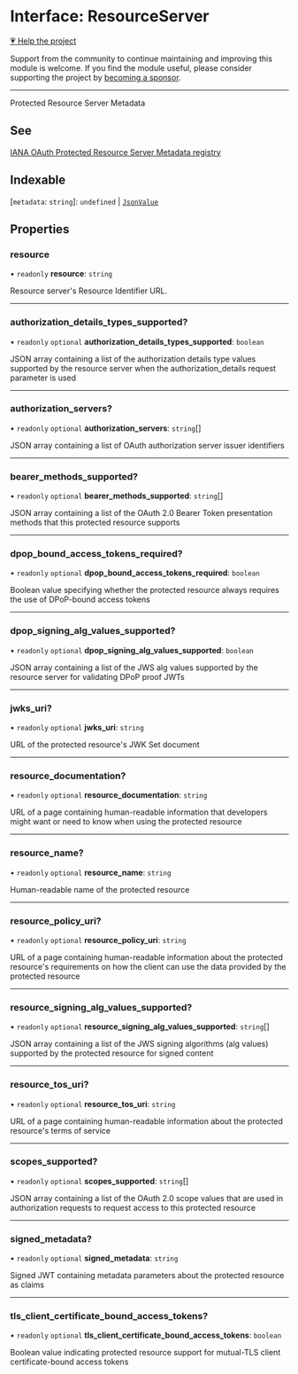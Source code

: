 # Interface: ResourceServer

[💗 Help the project](https://github.com/sponsors/panva)

Support from the community to continue maintaining and improving this module is welcome. If you find the module useful, please consider supporting the project by [becoming a sponsor](https://github.com/sponsors/panva).

***

Protected Resource Server Metadata

## See

[IANA OAuth Protected Resource Server Metadata registry](https://www.iana.org/assignments/oauth-parameters/oauth-parameters.xhtml#protected-resource-metadata)

## Indexable

 \[`metadata`: `string`\]: `undefined` \| [`JsonValue`](../type-aliases/JsonValue.md)

## Properties

### resource

• `readonly` **resource**: `string`

Resource server's Resource Identifier URL.

***

### authorization\_details\_types\_supported?

• `readonly` `optional` **authorization\_details\_types\_supported**: `boolean`

JSON array containing a list of the authorization details type values supported by the resource
server when the authorization_details request parameter is used

***

### authorization\_servers?

• `readonly` `optional` **authorization\_servers**: `string`[]

JSON array containing a list of OAuth authorization server issuer identifiers

***

### bearer\_methods\_supported?

• `readonly` `optional` **bearer\_methods\_supported**: `string`[]

JSON array containing a list of the OAuth 2.0 Bearer Token presentation methods that this
protected resource supports

***

### dpop\_bound\_access\_tokens\_required?

• `readonly` `optional` **dpop\_bound\_access\_tokens\_required**: `boolean`

Boolean value specifying whether the protected resource always requires the use of DPoP-bound
access tokens

***

### dpop\_signing\_alg\_values\_supported?

• `readonly` `optional` **dpop\_signing\_alg\_values\_supported**: `boolean`

JSON array containing a list of the JWS alg values supported by the resource server for
validating DPoP proof JWTs

***

### jwks\_uri?

• `readonly` `optional` **jwks\_uri**: `string`

URL of the protected resource's JWK Set document

***

### resource\_documentation?

• `readonly` `optional` **resource\_documentation**: `string`

URL of a page containing human-readable information that developers might want or need to know
when using the protected resource

***

### resource\_name?

• `readonly` `optional` **resource\_name**: `string`

Human-readable name of the protected resource

***

### resource\_policy\_uri?

• `readonly` `optional` **resource\_policy\_uri**: `string`

URL of a page containing human-readable information about the protected resource's requirements
on how the client can use the data provided by the protected resource

***

### resource\_signing\_alg\_values\_supported?

• `readonly` `optional` **resource\_signing\_alg\_values\_supported**: `string`[]

JSON array containing a list of the JWS signing algorithms (alg values) supported by the
protected resource for signed content

***

### resource\_tos\_uri?

• `readonly` `optional` **resource\_tos\_uri**: `string`

URL of a page containing human-readable information about the protected resource's terms of
service

***

### scopes\_supported?

• `readonly` `optional` **scopes\_supported**: `string`[]

JSON array containing a list of the OAuth 2.0 scope values that are used in authorization
requests to request access to this protected resource

***

### signed\_metadata?

• `readonly` `optional` **signed\_metadata**: `string`

Signed JWT containing metadata parameters about the protected resource as claims

***

### tls\_client\_certificate\_bound\_access\_tokens?

• `readonly` `optional` **tls\_client\_certificate\_bound\_access\_tokens**: `boolean`

Boolean value indicating protected resource support for mutual-TLS client certificate-bound
access tokens
